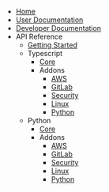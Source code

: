* [Home](index.md)
* [User Documentation](user/)
* [Developer Documentation](dev/)
* API Reference
  * [Getting Started](api/index.md)
  * Typescript
    * [Core](api/root.typescript.md)
    * Addons
      * [AWS](api/aws.typescript.md)
      * [GitLab](api/gitlab.typescript.md)
      * [Security](api/security.typescript.md)
      * [Linux](api/linux.typescript.md)
      * [Python](api/python.typescript.md)
  * Python
    * [Core](api/root.python.md)
    * Addons
      * [AWS](api/aws.python.md)
      * [GitLab](api/gitlab.python.md)
      * [Security](api/security.python.md)
      * [Linux](api/linux.python.md)
      * [Python](api/python.python.md)
